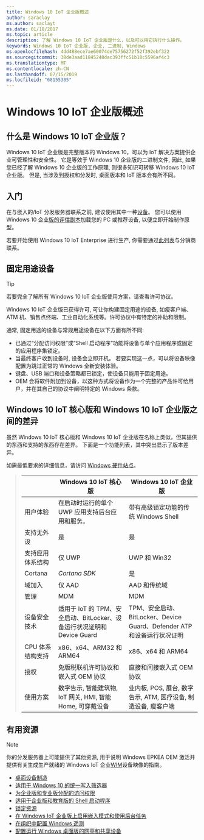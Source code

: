 ```yaml
---
title: Windows 10 IoT 企业版概述
author: saraclay
ms.author: saclayt
ms.date: 01/18/2017
ms.topic: article
description: 了解 Windows 10 IoT 企业版是什么，以及可以用它执行什么操作。
keywords: Windows 10 IoT 企业版, 企业, 二进制, Windows
ms.openlocfilehash: 4dd488ece7ae60074de75756272f52f392ebf322
ms.sourcegitcommit: 38de3aad11845248dac393ffc51b18c5596af4c3
ms.translationtype: MT
ms.contentlocale: zh-CN
ms.lasthandoff: 07/15/2019
ms.locfileid: "68155385"
---
```

# <a name="an-overview-of-windows-10-iot-enterprise"></a>Windows 10 IoT 企业版概述

## <a name="what-is-windows-10-iot-enterprise"></a>什么是 Windows 10 IoT 企业版？
Windows 10 IoT 企业版是完整版本的 Windows 10，可以为 IoT 解决方案提供企业可管理性和安全性。 它是等效于 Windows 10 企业版的二进制文件, 因此, 如果您已经了解 Windows 10 企业版的工作原理, 则很多知识可转移 Windows 10 IoT 企业版。 但是, 当涉及到授权和分发时, 桌面版本和 IoT 版本会有所不同。 

## <a name="getting-started"></a>入门 
在与嵌入的/IoT 分发服务器联系之前, 建议使用其中一种[设备](https://solutionsdirectory.intel.com/solutions-directory/processors/736/processors/766/processors/782/processors/788/processors/869/processors/879/processors/883/processors/888/processors/1053/processors/1058/processors/1103/processors/1107/processors/1110/processors/1117/processors/1133/processors/1135/processors/1139/processors/1141/processors/1175/processors/1192/processors/1344/processors/1348/processors/1349/processors/1371/processors/1392/processors/1729/processors/2284)。  您可以使用 Windows 10 企业[版的评估副本](https://www.microsoft.com/en-us/evalcenter/evaluate-windows-10-enterprise)加载您的 PC 或推荐设备, 以便立即开始制作原型。

若要开始使用 Windows 10 IoT Enterprise 进行生产, 你需要通过[此列表](http://wincom.blob.core.windows.net/documents/Windows_IoT_Distributor_Information.pdf)与分销商联系。 

## <a name="fixed-purpose-devices"></a>固定用途设备 

> [!TIP]
> 若要完全了解所有 Windows 10 IoT 企业版使用方案，请查看许可协议。

Windows 10 IoT 企业版已获得许可, 可让你构建固定用途的设备, 如瘦客户端、ATM 机、销售点终端、工业自动化系统等。许可协议中有特定的补助和限制。 

通常, 固定用途的设备与常规用途设备在以下方面有所不同:  
* 已通过“分配访问权限”或“Shell 启动程序”功能将设备与单个应用程序或固定的应用程序集锁定。  
* 当最终客户收到设备时, 设备会立即开机。 若要实现这一点，可以将设备映像配置为跳过正常的 Windows 全新安装体验。
* 键盘、USB 端口和设备策略都已锁定，使设备只能用于固定用途。  
* OEM 会将软件附加到设备，以这种方式将设备作为一个完整的产品许可给用户，并在其自己的协议中阐明特定的 Windows 条款。

## <a name="differences-between-windows-10-iot-core-and-windows-10-iot-enterprise"></a>Windows 10 IoT 核心版和 Windows 10 IoT 企业版之间的差异
虽然 Windows 10 IoT 核心版和 Windows 10 IoT 企业版在名称上类似，但其提供的东西和支持的东西存在差异。 下面是一个功能列表，其中突出显示了版本差异。

如需最低要求的详细信息，请访问 [Windows 硬件站点](https://docs.microsoft.com/windows-hardware/design/minimum/minimum-hardware-requirements-overview)。

> |             | Windows 10 IoT 核心版  |  Windows 10 IoT 企业版  |
> |-------------|----------|---------|
> | 用户体验 | 在启动时运行的单个 UWP 应用支持后台应用和服务。 | 带有高级锁定功能的传统 Windows Shell |
> | 支持无外设 | 是 | 是 |
> | 支持应用体系结构 | 仅 UWP | UWP 和 Win32 |
> | Cortana | *Cortana SDK* | 是 |
> | 域加入 | 仅 AAD | AAD 和传统域 |
> | 管理 | MDM | MDM |
> | 设备安全技术 | 适用于 IoT 的 TPM、安全启动、BitLocker、设备运行状况证明和 Device Guard | TPM、安全启动、BitLocker、Device Guard、Defender ATP 和设备运行状况证明 |
> | CPU 体系结构支持 | x86、x64、ARM32 和 ARM64 | x86、x64 和 ARM64 |
> | 授权 | 免版税联机许可协议和嵌入式 OEM 协议 | 直接和间接嵌入式 OEM 协议 |
> | 使用方案 | 数字告示, 智能建筑物, IoT 网关, HMI, 智能 Home, 可穿戴设备 | 业内板, POS, 展台, 数字告示, ATM, 医疗设备, 制造设备, 瘦客户端 |

## <a name="helpful-resources"></a>有用资源
> [!NOTE]
> 你的分发服务器上可能提供了其他资源, 用于说明 Windows EPKEA OEM 激活并提供有关生成生产就绪的 Windows IoT 企业[WIM](https://msdn.microsoft.com/library/windows/desktop/dd861280.aspx)设备映像的指南。

* [桌面设备制造](https://docs.microsoft.com/windows-hardware/manufacture/desktop/)
* [适用于 Windows 10 的统一写入筛选器](https://docs.microsoft.com/windows-hardware/customize/enterprise/unified-write-filter)
* [为企业版和专业版分配的访问权限](https://docs.microsoft.com/windows-hardware/customize/enterprise/assigned-access)
* [适用于企业版和教育版的 Shell 启动程序](https://docs.microsoft.com/windows-hardware/customize/enterprise/shell-launcher)
* [锁定资源](https://docs.microsoft.com/windows-hardware/customize/enterprise/create-a-kiosk-image) 
* [在 Windows IoT 企业版上启用嵌入模式和使用后台任务](https://docs.microsoft.com/windows/iot-core/develop-your-app/embeddedmode)
* [在组织中配置 Windows 遥测](https://docs.microsoft.com/windows/configuration/configure-windows-telemetry-in-your-organization )
* [配置运行 Windows 桌面版的网亭和共享设备](https://docs.microsoft.com/windows/configuration/kiosk-shared-pc)
